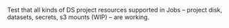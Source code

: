 Test that all kinds of DS project resources supported in Jobs – project disk, datasets, secrets, s3 mounts (WIP) – are working. 